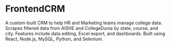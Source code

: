 # FrontendCRM
A custom-built CRM to help HR and Marketing teams manage college data. Scrapes filtered data from AISHE and CollegeDunia by state, course, and city. Features include data editing, Excel export, and dashboards. Built using React, Node.js, MySQL, Python, and Selenium.
